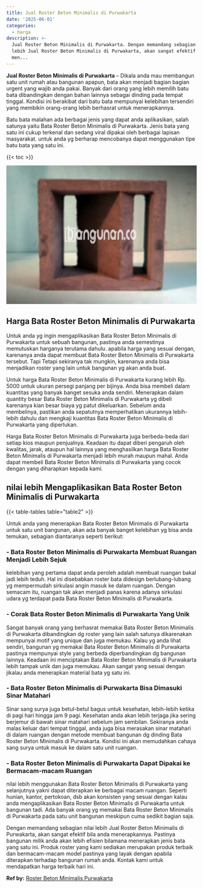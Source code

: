 ```yaml
---
title: Jual Roster Beton Minimalis di Purwakarta
date: '2025-06-01'
categories:
  - harga
description: >-
  Jual Roster Beton Minimalis di Purwakarta. Dengan memandang sebagian nilai
  lebih Jual Roster Beton Minimalis di Purwakarta, akan sangat efektif bila anda
  men...
---
```


**Jual Roster Beton Minimalis di Purwakarta** – Dikala anda mau membangun satu unit rumah atau bangunan apapun, bata akan menjadi bagian bagian urgent yang wajib anda pakai. Banyak dari orang yang lebih memilih batu bata dibandingkan dengan bahan lainnya sebagai dinding pada tempat tinggal. Kondisi ini berakibat dari batu bata mempunyai kelebihan tersendiri yang membikin orang-orang lebih berhasrat untuk menerapkannya.

Batu bata malahan ada berbagai jenis yang dapat anda aplikasikan, salah satunya yaitu Bata Roster Beton Minimalis di Purwakarta. Jenis bata yang satu ini cukup terkenal dan sedang viral dipakai oleh berbagai lapisan masyarakat. untuk anda yg berharap mencobanya dapat menggunakan tipe batu bata yang satu ini.

{{< toc >}}

![Jual Roster Beton Minimalis di Purwakarta](/images/bata-roster-minimalis-38.png)

## Harga Bata Roster Beton Minimalis di Purwakarta

Untuk anda yg ingin mengaplikasikan Bata Roster Beton Minimalis di Purwakarta untuk sebuah bangunan, pastinya anda semestinya memutuskan harganya terutama dahulu. apabila harga yang sesuai dengan, karenanya anda dapat membuat Bata Roster Beton Minimalis di Purwakarta tersebut. Tapi Tetapi sekiranya tak mungkin, karenanya anda bisa menjadikan roster yang lain untuk bangunan yg akan anda buat.

Untuk harga Bata Roster Beton Minimalis di Purwakarta kurang lebih Rp. 5000 untuk ukuran persegi panjang per bijinya. Anda bisa membeli dalam kuantitas yang banyak banget sesuka anda sendiri. Menerapkan dalam quantity besar Bata Roster Beton Minimalis di Purwakarta yg dibeli karenanya kian besar biaya yg patut dikeluarkan. Sebelum anda membelinya, pastikan anda sepatutnya memperhatikan ukurannya lebih-lebih dahulu dan mengkaji kuantitas Bata Roster Beton Minimalis di Purwakarta yang diperlukan.

Harga Bata Roster Beton Minimalis di Purwakarta juga berbeda-beda dari setiap kios maupun penjualnya. Keadaan itu dapat diberi pengaruh oleh kwalitas, jarak, ataupun hal lainnya yang menghasilkan harga Bata Roster Beton Minimalis di Purwakarta menjadi lebih murah maupun mahal. Anda dapat membeli Bata Roster Beton Minimalis di Purwakarta yang cocok dengan yang diharapkan kepada kami.

## nilai lebih Mengaplikasikan Bata Roster Beton Minimalis di Purwakarta

{{< table-tables table="table2" >}}

Untuk anda yang menerapkan Bata Roster Beton Minimalis di Purwakarta untuk satu unit bangunan, akan ada banyak banget kelebihan yg bisa anda temukan, sebagian diantaranya seperti berikut:

### \- Bata Roster Beton Minimalis di Purwakarta Membuat Ruangan Menjadi Lebih Sejuk

kelebihan yang pertama dapat anda peroleh adalah membuat ruangan bakal jadi lebih teduh. Hal ini disebabkan roster bata didesign berlubang-lubang yg mempermudah sirkulasi angin masuk ke dalam ruangan. Dengan semacam itu, ruangan tak akan menjadi panas karena adanya sirkulasi udara yg terdapat pada Bata Roster Beton Minimalis di Purwakarta.

### \- Corak Bata Roster Beton Minimalis di Purwakarta Yang Unik

Sangat banyak orang yang berhasrat memakai Bata Roster Beton Minimalis di Purwakarta dibandingkan dg roster yang lain salah satunya dikarenakan mempunyai motif yang unique dan juga memukau. Kalau yg anda lihat sendiri, bangunan yg memakai Bata Roster Beton Minimalis di Purwakarta pastinya mempunyai style yang berbeda diperbandingkan dg bangunan lainnya. Keadaan ini menciptakan Bata Roster Beton Minimalis di Purwakarta lebih tampak unik dan juga memukau. Akan sangat yang sesuai dengan jikalau anda menerapkan material bata yg satu ini.

### \- Bata Roster Beton Minimalis di Purwakarta Bisa Dimasuki Sinar Matahari

Sinar sang surya juga betul-betul bagus untuk kesehatan, lebih-lebih ketika di pagi hari hingga jam 9 pagi. Kesehatan anda akan lebih terjaga jika sering berjemur di bawah sinar matahari sebelum jam sembilan. Sekiranya anda malas keluar dari tempat tinggal, anda juga bisa merasakan sinar matahari di dalam ruangan dengan metode membuat bangunan dg dinding Bata Roster Beton Minimalis di Purwakarta. Kondisi ini akan memudahkan cahaya sang surya untuk masuk ke dalam satu unit ruangan.

### \- Bata Roster Beton Minimalis di Purwakarta Dapat Dipakai ke Bermacam-macam Ruangan

nilai lebih menggunakan Bata Roster Beton Minimalis di Purwakarta yang selanjutnya yakni dapat diterapkan ke berbagai macam ruangan. Seperti hunian, kantor, pertokoan, dsb akan konsisten yang sesuai dengan kalau anda mengaplikasikan Bata Roster Beton Minimalis di Purwakarta untuk bangunan tadi. Ada banyak orang yg memakai Bata Roster Beton Minimalis di Purwakarta pada satu unit bangunan meskipun cuma sedikit bagian saja.

Dengan memandang sebagian nilai lebih Jual Roster Beton Minimalis di Purwakarta, akan sangat efektif bila anda menerapkannya. Pastinya bangunan milik anda akan lebih efisien bilamana menerapkan jenis bata yang satu ini. Produk roster yang kami sediakan merupakan produk terbaik dan bermacam-macam model pastinya yang layak dengan apabila diterapkan terhadap bangunan rumah anda. Kontak kami untuk mendapatkan harga terbaik hari ini.

**Ref by:** [Roster Beton Minimalis Purwakarta](https://id.wikipedia.org/wiki/Roster)
